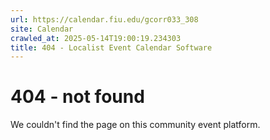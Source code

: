 ```yaml
---
url: https://calendar.fiu.edu/gcorr033_308
site: Calendar
crawled_at: 2025-05-14T19:00:19.234303
title: 404 - Localist Event Calendar Software
---
```


# 404 - not found
We couldn't find the page on this community event platform.
